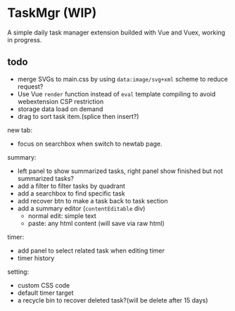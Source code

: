 # TaskMgr (WIP)

A simple daily task manager extension builded with Vue and Vuex, working in progress.

## todo

- merge SVGs to main.css by using `data:image/svg+xml` scheme to reduce request?
- Use Vue `render` function instead of `eval` template compiling to avoid webextension CSP restriction
- storage data load on demand
- drag to sort task item.(splice then insert?)

new tab:  

- focus on searchbox when switch to newtab page.

summary:

- left panel to show summarized tasks, right panel show finished but not summarized tasks?
- add a filter to filter tasks by quadrant
- add a searchbox to find specific task
- add recover btn to make a task back to task section
- add a summary editor (`contentEditable` div)
  - normal edit: simple text
  - paste: any html content (will save via raw html)

timer:

- add panel to select related task when editing timer
- timer history

setting:

- custom CSS code
- default timer target
- a recycle bin to recover deleted task?(will be delete after 15 days)
